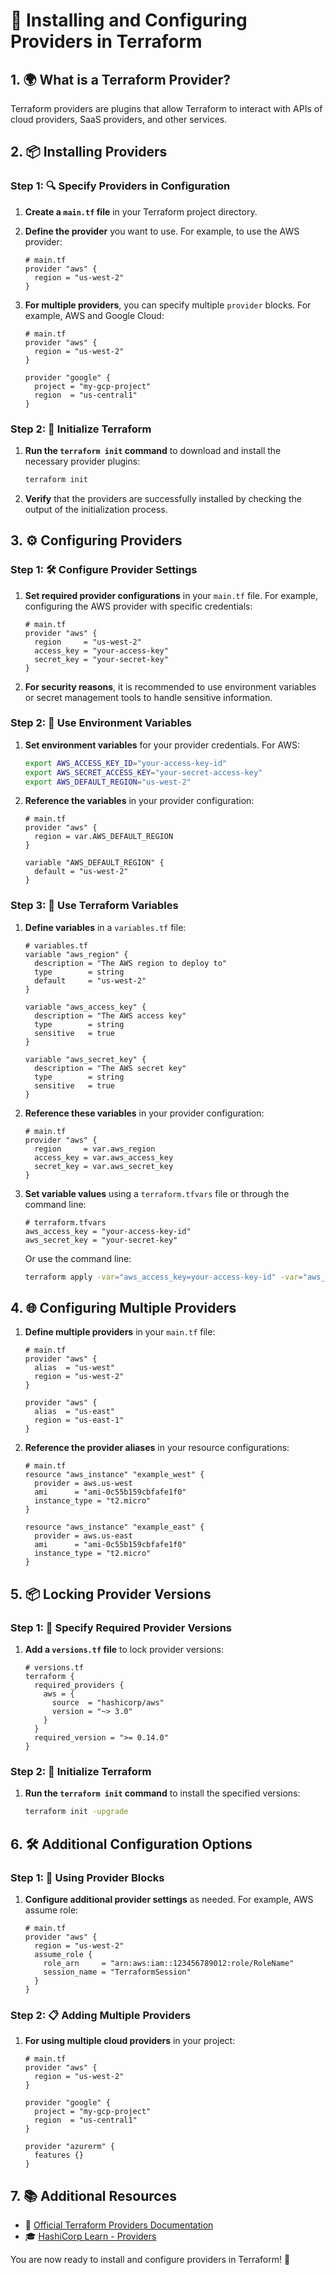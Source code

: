 # 🔌 Installing and Configuring Providers in Terraform

## 1. 🌍 What is a Terraform Provider?

Terraform providers are plugins that allow Terraform to interact with APIs of cloud providers, SaaS providers, and other services.

## 2. 📦 Installing Providers

### Step 1: 🔍 Specify Providers in Configuration

1. **Create a `main.tf` file** in your Terraform project directory.
2. **Define the provider** you want to use. For example, to use the AWS provider:

    ```hcl
    # main.tf
    provider "aws" {
      region = "us-west-2"
    }
    ```

3. **For multiple providers**, you can specify multiple `provider` blocks. For example, AWS and Google Cloud:

    ```hcl
    # main.tf
    provider "aws" {
      region = "us-west-2"
    }

    provider "google" {
      project = "my-gcp-project"
      region  = "us-central1"
    }
    ```

### Step 2: 🔄 Initialize Terraform

1. **Run the `terraform init` command** to download and install the necessary provider plugins:

    ```bash
    terraform init
    ```

2. **Verify** that the providers are successfully installed by checking the output of the initialization process.

## 3. ⚙️ Configuring Providers

### Step 1: 🛠️ Configure Provider Settings

1. **Set required provider configurations** in your `main.tf` file. For example, configuring the AWS provider with specific credentials:

    ```hcl
    # main.tf
    provider "aws" {
      region     = "us-west-2"
      access_key = "your-access-key"
      secret_key = "your-secret-key"
    }
    ```

2. **For security reasons**, it is recommended to use environment variables or secret management tools to handle sensitive information.

### Step 2: 🔐 Use Environment Variables

1. **Set environment variables** for your provider credentials. For AWS:

    ```bash
    export AWS_ACCESS_KEY_ID="your-access-key-id"
    export AWS_SECRET_ACCESS_KEY="your-secret-access-key"
    export AWS_DEFAULT_REGION="us-west-2"
    ```

2. **Reference the variables** in your provider configuration:

    ```hcl
    # main.tf
    provider "aws" {
      region = var.AWS_DEFAULT_REGION
    }

    variable "AWS_DEFAULT_REGION" {
      default = "us-west-2"
    }
    ```

### Step 3: 🔐 Use Terraform Variables

1. **Define variables** in a `variables.tf` file:

    ```hcl
    # variables.tf
    variable "aws_region" {
      description = "The AWS region to deploy to"
      type        = string
      default     = "us-west-2"
    }

    variable "aws_access_key" {
      description = "The AWS access key"
      type        = string
      sensitive   = true
    }

    variable "aws_secret_key" {
      description = "The AWS secret key"
      type        = string
      sensitive   = true
    }
    ```

2. **Reference these variables** in your provider configuration:

    ```hcl
    # main.tf
    provider "aws" {
      region     = var.aws_region
      access_key = var.aws_access_key
      secret_key = var.aws_secret_key
    }
    ```

3. **Set variable values** using a `terraform.tfvars` file or through the command line:

    ```hcl
    # terraform.tfvars
    aws_access_key = "your-access-key-id"
    aws_secret_key = "your-secret-key"
    ```

    Or use the command line:

    ```bash
    terraform apply -var="aws_access_key=your-access-key-id" -var="aws_secret_key=your-secret-key"
    ```

## 4. 🌐 Configuring Multiple Providers

1. **Define multiple providers** in your `main.tf` file:

    ```hcl
    # main.tf
    provider "aws" {
      alias  = "us-west"
      region = "us-west-2"
    }

    provider "aws" {
      alias  = "us-east"
      region = "us-east-1"
    }
    ```

2. **Reference the provider aliases** in your resource configurations:

    ```hcl
    # main.tf
    resource "aws_instance" "example_west" {
      provider = aws.us-west
      ami      = "ami-0c55b159cbfafe1f0"
      instance_type = "t2.micro"
    }

    resource "aws_instance" "example_east" {
      provider = aws.us-east
      ami      = "ami-0c55b159cbfafe1f0"
      instance_type = "t2.micro"
    }
    ```

## 5. 📦 Locking Provider Versions

### Step 1: 📄 Specify Required Provider Versions

1. **Add a `versions.tf` file** to lock provider versions:

    ```hcl
    # versions.tf
    terraform {
      required_providers {
        aws = {
          source  = "hashicorp/aws"
          version = "~> 3.0"
        }
      }
      required_version = ">= 0.14.0"
    }
    ```

### Step 2: 🔄 Initialize Terraform

1. **Run the `terraform init` command** to install the specified versions:

    ```bash
    terraform init -upgrade
    ```

## 6. 🛠️ Additional Configuration Options

### Step 1: 📑 Using Provider Blocks

1. **Configure additional provider settings** as needed. For example, AWS assume role:

    ```hcl
    # main.tf
    provider "aws" {
      region = "us-west-2"
      assume_role {
        role_arn     = "arn:aws:iam::123456789012:role/RoleName"
        session_name = "TerraformSession"
      }
    }
    ```

### Step 2: 📋 Adding Multiple Providers

1. **For using multiple cloud providers** in your project:

    ```hcl
    # main.tf
    provider "aws" {
      region = "us-west-2"
    }

    provider "google" {
      project = "my-gcp-project"
      region  = "us-central1"
    }

    provider "azurerm" {
      features {}
    }
    ```

## 7. 📚 Additional Resources

- 📖 [Official Terraform Providers Documentation](https://www.terraform.io/docs/providers/index.html)
- 🎓 [HashiCorp Learn - Providers](https://learn.hashicorp.com/collections/terraform/providers)

You are now ready to install and configure providers in Terraform! 🚀



